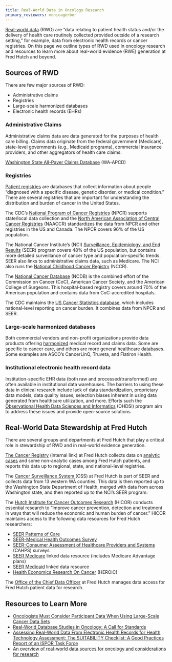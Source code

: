 ```yaml
---
title: Real-World Data in Oncology Research 
primary_reviewers: monicagerber
---
```


[Real-world data](https://toolkit.ncats.nih.gov/glossary/real-world-data/) (RWD) are “data relating to patient health status and/or the delivery of health care routinely collected provided outside of a research setting,” for example, data from electronic health records or cancer registries. On this page we outline types of RWD used in oncology research and resources to learn more about real-world evidence (RWE) generation at Fred Hutch and beyond. 

## Sources of RWD

There are few major sources of RWD:

- Administrative claims 
- Registries
- Large-scale harmonized databases
- Electronic health records (EHRs)

### Administrative Claims

Administrative claims data are data generated for the purposes of health care billing. Claims data originate from the federal government (Medicare), state-level governments (e.g., Medicaid programs), commercial insurance providers, and other aggregators of health care claims. 

[Washington State All-Payer Claims Database](https://www.hca.wa.gov/about-hca/data-and-reports/washington-state-all-payer-claims-database-wa-apcd) (WA-APCD)

### Registries 

[Patient registries](https://toolkit.ncats.nih.gov/module/discovery/starting-a-patient-registry-natural-history-study-database/patient-registries/) are databases that collect information about people “diagnosed with a specific disease, genetic disorder, or medical condition.” There are several registries that are important for understanding the distribution and burden of cancer in the United States.

The CDC’s [National Program of Cancer Registries](https://www.cdc.gov/national-program-cancer-registries/index.html) (NPCR) supports state/local data collection and the [North American Association of Central Cancer Registries](https://www.naaccr.org) (NAACCR) standardizes the data from NPCR and other registries in the US and Canada. The NPCR covers 96% of the US population.

The National Cancer Institute’s (NCI) [Surveillance, Epidemiology, and End Results](https://seer.cancer.gov) (SEER) program covers 48% of the US population, but contains more detailed surveillance of cancer type and population-specific trends. SEER also links to administrative claims data, such as Medicare. The NCI also runs the [National Childhood Cancer Registry](https://nccrexplorer.ccdi.cancer.gov) (NCCR).

The [National Cancer Database](https://www.facs.org/quality-programs/cancer-programs/national-cancer-database/) (NCDB) is the combined effort of the Commission on Cancer (CoC), American Cancer Society, and the American College of Surgeons. This hospital-based registry covers around 70% of the American population and contains data from CoC-accredited hospitals. 

The CDC maintains the [US Cancer Statistics database](https://www.cdc.gov/united-states-cancer-statistics/index.html), which includes national-level reporting on cancer burden. It combines data from NPCR and SEER.

###  Large-scale harmonized databases

Both commercial vendors and non-profit organizations provide data products offering [harmonized](https://www.nature.com/articles/s41597-024-02956-3) medical record and claims data. Some are specific to cancer care, and others are more general healthcare databases. Some examples are ASCO’s CancerLinQ, Truveta, and Flatiron Health. 

### Institutional electronic health record data

Institution-specific EHR data (both raw and processed/transformed) are often available in institutional data warehouses. The barriers to using these data in clinical research include lack of data standardization, proprietary data models, data quality issues, selection biases inherent in using data generated from healthcare utilization, and more. Efforts such the [Observational Health Data Sciences and Informatics](https://ohdsi.org) (OHDSI) program aim to address these issues and provide open-source solutions. 

## Real-World Data Stewardship at Fred Hutch

There are several groups and departments at Fred Hutch that play a critical role in stewardship of RWD and in real-world evidence generation. 

[The Cancer Registry](https://fredhutch.sharepoint.com/sites/TogetherNet/cancerregistry) (internal link) at Fred Hutch collects data on [analytic cases](https://doh.wa.gov/sites/default/files/legacy/Documents/Pubs//140-193-ReportableNonReportableClassofCaseTypes.pdf) and some non-analytic cases among Fred Hutch patients, and reports this data up to regional, state, and national-level registries.

The [Cancer Surveillance System ](https://www.fredhutch.org/en/research/divisions/public-health-sciences-division/research/epidemiology/cancer-surveillance-system.html) (CSS) at Fred Hutch is part of SEER and collects data from 13 western WA counties. This data is then reported up to the Washington State Department of Health, merged with data from across Washington state, and then reported up to the NCI’s SEER program.

The [Hutch Institute for Cancer Outcomes Research](https://www.fredhutch.org/en/research/institutes-networks-ircs/hutchinson-institute-for-cancer-outcomes-research.html) (HICOR) conducts essential research to “improve cancer prevention, detection and treatment in ways that will reduce the economic and human burden of cancer.” HICOR maintains access to the following data resources for Fred Hutch researchers:

- [SEER Patterns of Care](https://healthcaredelivery.cancer.gov/poc/)
- [SEER-Medical Health Outcomes Survey](https://healthcaredelivery.cancer.gov/seer-mhos/)
- [SEER-Consumer Assessment of Healthcare Providers and Systems](https://healthcaredelivery.cancer.gov/seer-cahps/) (CAHPS) surveys 
- [SEER Medicare](https://healthcaredelivery.cancer.gov/seermedicare/) linked data resource (includes Medicare Advantage plans)
- [SEER Medicaid](https://healthcaredelivery.cancer.gov/seermedicaid/) linked data resource
- [Health Economics Research On Cancer](https://healthcaredelivery.cancer.gov/heroic) (HEROiC) 

The [Office of the Chief Data Officer](https://centernet.fredhutch.org/u/data-science-lab/patient-data.html) at Fred Hutch manages data access for Fred Hutch patient data for research. 

## Resources to Learn More

- [Oncologists Must Consider Participant Data When Using Large-Scale Cancer Data Sets](https://doi.org/10.1200/CCI.23.00245)
- [Real-World Database Studies in Oncology: A Call for Standards](https://doi.org/10.1200/JCO.23.02399)
- [Assessing Real-World Data From Electronic Health Records for Health Technology Assessment: The SUITABILITY Checklist: A Good Practices Report of an ISPOR Task Force](https://doi.org/10.1016/j.jval.2024.01.019)
- [An overview of real-world data sources for oncology and considerations for research](https://doi.org/10.3322/caac.21714)
